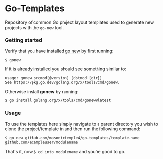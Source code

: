 # Go-Templates
Repository of common Go project layout templates used to generate new projects with the `go-new` tool.

### Getting started
Verify that you have installed [go new]() by first running:

`$ gonew` 

If it is already installed you should see something similar to:

```
usage: gonew srcmod[@version] [dstmod [dir]]
See https://pkg.go.dev/golang.org/x/tools/cmd/gonew.
```

Otherwise install **gonew** by running:

`$ go install golang.org/x/tools/cmd/gonew@latest`


### Usage
To use the templates here simply navigate to a parent directory you wish to clone the project/template in
and then run the following command:

`$ go new github.com/masonictemple4/go-templates/template-name github.com/exampleuser/modulename`


That's it, now `$ cd into modulename` and you're good to go.
